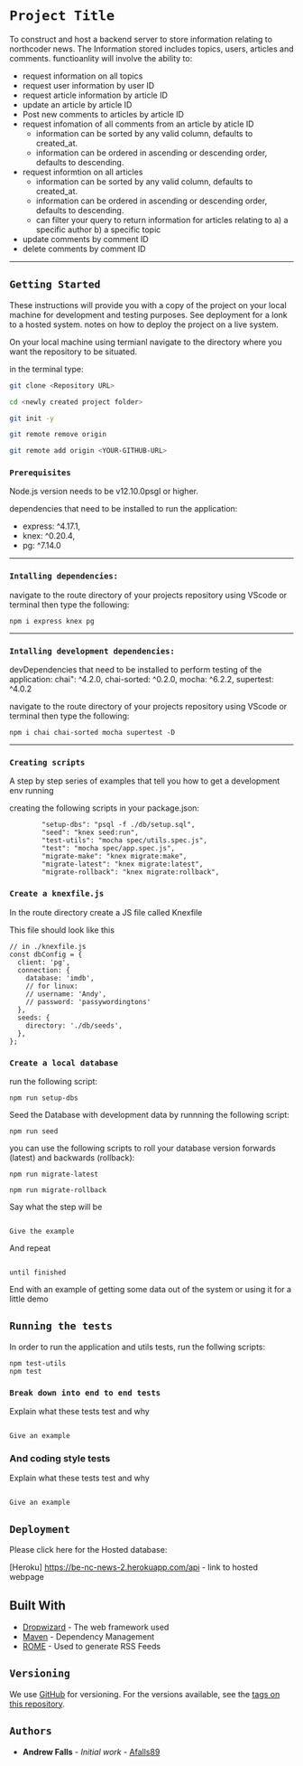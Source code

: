 # `Project Title`

To construct and host a backend server to store information relating to northcoder news. The Information stored includes topics, users, articles and comments. functioanlity will involve the ability to:

- request information on all topics
- request user information by user ID
- request article information by article ID
- update an article by article ID
- Post new comments to articles by article ID
- request infomation of all comments from an article by aticle ID
  - information can be sorted by any valid column, defaults to created_at.
  - information can be ordered in ascending or descending order, defaults to descending.
- request informtion on all articles
  - information can be sorted by any valid column, defaults to created_at.
  - information can be ordered in ascending or descending order, defaults to descending.
  - can filter your query to return information for articles relating to a) a specific author
    b) a specific topic
- update comments by comment ID
- delete comments by comment ID

---

## `Getting Started`

These instructions will provide you with a copy of the project on your local machine for development and testing purposes. See deployment for a lonk to a hosted system. notes on how to deploy the project on a live system.

On your local machine using termianl navigate to the directory where you want the repository to be situated.

in the terminal type:

```bash
git clone <Repository URL>

cd <newly created project folder>

git init -y

git remote remove origin

git remote add origin <YOUR-GITHUB-URL>
```

### `Prerequisites`

Node.js version needs to be v12.10.0psgl or higher.

dependencies that need to be installed to run the application:

- express: ^4.17.1,
- knex: ^0.20.4,
- pg: ^7.14.0

---

### `Intalling dependencies:`

navigate to the route directory of your projects repository using VScode or terminal then type the following:

```
npm i express knex pg
```

---

### `Intalling development dependencies:`

devDependencies that need to be installed to perform testing of the application:
chai": ^4.2.0,
chai-sorted: ^0.2.0,
mocha: ^6.2.2,
supertest: ^4.0.2

navigate to the route directory of your projects repository using VScode or terminal then type the following:

```
npm i chai chai-sorted mocha supertest -D

```

---

### `Creating scripts`

A step by step series of examples that tell you how to get a development env running

creating the following scripts in your package.json:

```
		"setup-dbs": "psql -f ./db/setup.sql",
		"seed": "knex seed:run",
		"test-utils": "mocha spec/utils.spec.js",
		"test": "mocha spec/app.spec.js",
		"migrate-make": "knex migrate:make",
		"migrate-latest": "knex migrate:latest",
		"migrate-rollback": "knex migrate:rollback",
```

### `Create a knexfile.js`

In the route directory create a JS file called Knexfile

This file should look like this

```
// in ./knexfile.js
const dbConfig = {
  client: 'pg',
  connection: {
    database: 'imdb',
    // for linux:
    // username: 'Andy',
    // password: 'passywordingtons'
  },
  seeds: {
    directory: './db/seeds',
  },
};

```

### `Create a local database`

run the following script:

```
npm run setup-dbs
```

Seed the Database with development data by runnning the following script:

```
npm run seed
```

you can use the following scripts to roll your database version forwards (latest) and backwards (rollback):

```
npm run migrate-latest

npm run migrate-rollback
```

Say what the step will be

```

Give the example

```

And repeat

```

until finished

```

End with an example of getting some data out of the system or using it for a little demo

## `Running the tests`

In order to run the application and utils tests, run the follwing scripts:

```
npm test-utils
npm test
```

### `Break down into end to end tests`

Explain what these tests test and why

```

Give an example

```

### And coding style tests

Explain what these tests test and why

```

Give an example

```

## `Deployment`

Please click here for the Hosted database:

[Heroku] https://be-nc-news-2.herokuapp.com/api - link to hosted webpage

## Built With

- [Dropwizard](http://www.dropwizard.io/1.0.2/docs/) - The web framework used
- [Maven](https://maven.apache.org/) - Dependency Management
- [ROME](https://rometools.github.io/rome/) - Used to generate RSS Feeds

## `Versioning`

We use [GitHub](http://semver.org/) for versioning. For the versions available, see the [tags on this repository](https://github.com/your/project/tags).

## `Authors`

- **Andrew Falls** - _Initial work_ - [Afalls89](https://github.com/Afalls89)
